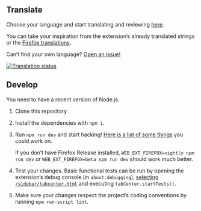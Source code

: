 ## Translate

Choose your language and start translating and reviewing [here](https://translate.funkwhale.audio/projects/tabcenter-reborn/interface/).

You can take your inspiration from the extension’s already translated strings or the [Firefox translations](https://pontoon.mozilla.org/projects/firefox/).

Can’t find your own language? [Open an issue!](https://framagit.org/ariasuni/tabcenter-reborn/issues)

[![Translation status](https://translate.funkwhale.audio/widgets/tabcenter-reborn/-/interface/svg-badge.svg)](https://translate.funkwhale.audio/engage/tabcenter-reborn/?utm_source=widget)

## Develop

You need to have a recent version of Node.js.

1. Clone this repository
2. Install the dependencies with `npm i`.
3. Run `npm run dev` and start hacking! [Here is a list of some things](https://github.com/eoger/tabcenter-redux/issues?q=is%3Aopen+is%3Aissue+label%3AA-P2) you could work on.

   If you don’t have Firefox Release installed, `WEB_EXT_FIREFOX=nightly npm run dev` or `WEB_EXT_FIREFOX=beta npm run dev` should work much better.

4. Test your changes. Basic functional tests can be run by opening the extension’s debug console (in `about:debugging`), [selecting `/sidebar/tabcenter.html`](https://developer.mozilla.org/en-US/docs/Mozilla/Add-ons/WebExtensions/Debugging#Debugging_sidebars) and executing `tabCenter.startTests()`.
5. Make sure your changes respect the project’s coding conventions by running `npm run-script lint`.
